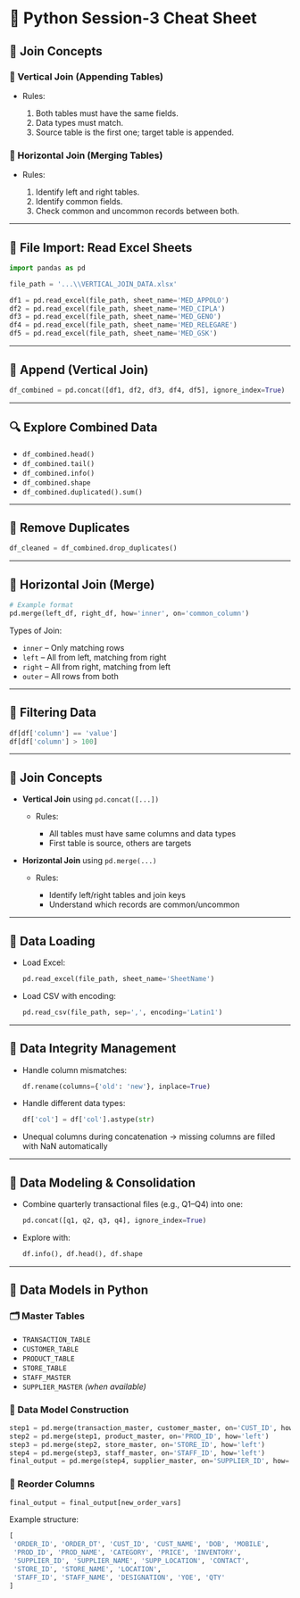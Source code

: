 # 📘 Python Session-3 Cheat Sheet

## 🔗 Join Concepts

### 🔼 Vertical Join (Appending Tables)

* Rules:

  1. Both tables must have the same fields.
  2. Data types must match.
  3. Source table is the first one; target table is appended.

### 🔁 Horizontal Join (Merging Tables)

* Rules:

  1. Identify left and right tables.
  2. Identify common fields.
  3. Check common and uncommon records between both.

---

## 📂 File Import: Read Excel Sheets

```python
import pandas as pd

file_path = '...\\VERTICAL_JOIN_DATA.xlsx'

df1 = pd.read_excel(file_path, sheet_name='MED_APPOLO')
df2 = pd.read_excel(file_path, sheet_name='MED_CIPLA')
df3 = pd.read_excel(file_path, sheet_name='MED_GENO')
df4 = pd.read_excel(file_path, sheet_name='MED_RELEGARE')
df5 = pd.read_excel(file_path, sheet_name='MED_GSK')
```

---

## 🔼 Append (Vertical Join)

```python
df_combined = pd.concat([df1, df2, df3, df4, df5], ignore_index=True)
```

---

## 🔍 Explore Combined Data

* `df_combined.head()`
* `df_combined.tail()`
* `df_combined.info()`
* `df_combined.shape`
* `df_combined.duplicated().sum()`

---

## 🧹 Remove Duplicates

```python
df_cleaned = df_combined.drop_duplicates()
```

---

## 🔁 Horizontal Join (Merge)

```python
# Example format
pd.merge(left_df, right_df, how='inner', on='common_column')
```

Types of Join:

* `inner` – Only matching rows
* `left` – All from left, matching from right
* `right` – All from right, matching from left
* `outer` – All rows from both

---

## 🧠 Filtering Data

```python
df[df['column'] == 'value']
df[df['column'] > 100]
```


---


## 🔹 Join Concepts

* **Vertical Join** using `pd.concat([...])`

  * Rules:

    * All tables must have same columns and data types
    * First table is source, others are targets
* **Horizontal Join** using `pd.merge(...)`

  * Rules:

    * Identify left/right tables and join keys
    * Understand which records are common/uncommon

---

## 🔹 Data Loading

* Load Excel:

  ```python
  pd.read_excel(file_path, sheet_name='SheetName')
  ```
* Load CSV with encoding:

  ```python
  pd.read_csv(file_path, sep=',', encoding='Latin1')
  ```

---

## 🔹 Data Integrity Management

* Handle column mismatches:

  ```python
  df.rename(columns={'old': 'new'}, inplace=True)
  ```
* Handle different data types:

  ```python
  df['col'] = df['col'].astype(str)
  ```
* Unequal columns during concatenation → missing columns are filled with NaN automatically

---

## 🔹 Data Modeling & Consolidation

* Combine quarterly transactional files (e.g., Q1–Q4) into one:

  ```python
  pd.concat([q1, q2, q3, q4], ignore_index=True)
  ```
* Explore with:

  ```python
  df.info(), df.head(), df.shape
  ```

---

## 🔹 Data Models in Python

### 🗂️ Master Tables

* `TRANSACTION_TABLE`
* `CUSTOMER_TABLE`
* `PRODUCT_TABLE`
* `STORE_TABLE`
* `STAFF_MASTER`
* `SUPPLIER_MASTER` *(when available)*

### 🔗 Data Model Construction

```python
step1 = pd.merge(transaction_master, customer_master, on='CUST_ID', how='left')
step2 = pd.merge(step1, product_master, on='PROD_ID', how='left')
step3 = pd.merge(step2, store_master, on='STORE_ID', how='left')
step4 = pd.merge(step3, staff_master, on='STAFF_ID', how='left')
final_output = pd.merge(step4, supplier_master, on='SUPPLIER_ID', how='left')  # optional
```

### 📐 Reorder Columns

```python
final_output = final_output[new_order_vars]
```

Example structure:

```python
[
 'ORDER_ID', 'ORDER_DT', 'CUST_ID', 'CUST_NAME', 'DOB', 'MOBILE',
 'PROD_ID', 'PROD_NAME', 'CATEGORY', 'PRICE', 'INVENTORY',
 'SUPPLIER_ID', 'SUPPLIER_NAME', 'SUPP_LOCATION', 'CONTACT',
 'STORE_ID', 'STORE_NAME', 'LOCATION',
 'STAFF_ID', 'STAFF_NAME', 'DESIGNATION', 'YOE', 'QTY'
]
```

